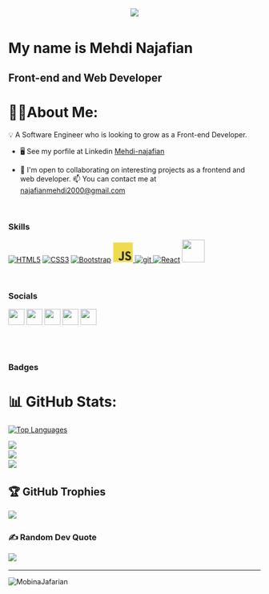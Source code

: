
<h1 align="center">
  <a href="https://git.io/typing-svg">
    <img src="https://readme-typing-svg.herokuapp.com/?lines=Hello,+There!+👋;I'm+Mehdi+Najafian...;A+Front-end+developer;Nice+to+meet+you!&center=true&size=30&color=blue">
  </a>
</h1>

<!--
**Mehdi-njfn/Mehdi-njfn** is a ✨ _special_ ✨ repository because its `README.md` (this file) appears on your GitHub profile.

Here are some ideas to get you started:

- 🔭 I’m currently working on ...
- 🌱 I’m currently learning ...
- 👯 I’m looking to collaborate on ...
- 🤔 I’m looking for help with ...
- 💬 Ask me about ...
- 📫 How to reach me: ...
- 😄 Pronouns: ...
- ⚡ Fun fact: ...
-->


My name is Mehdi Najafian
===============================

Front-end and Web Developer
-----------------------------

# 💫😎About Me:

💡 A Software Engineer who is looking to grow as a Front-end Developer.<br>
*   🖥️  See my porfile at Linkedin [Mehdi-najafian](https://www.linkedin.com/in/mehdinajafian/)

*   🤝  I'm open to collaborating on interesting projects as a frontend and web developer.
📫 You can contact me at najafianmehdi2000@gmail.com
<br/>
                  
### Skills

<p align="left">
  <a href="https://developer.mozilla.org/en-US/docs/Glossary/HTML5" target="_blank" rel="noreferrer"><img src="https://raw.githubusercontent.com/danielcranney/readme-generator/main/public/icons/skills/html5-colored.svg" width="36" height="36" alt="HTML5" /></a>
    <a href="https://developer.mozilla.org/en-US/docs/Web/CSS" target="_blank" rel="noreferrer"><img src="https://raw.githubusercontent.com/danielcranney/readme-generator/main/public/icons/skills/css3-colored.svg" width="36" height="36" alt="CSS3" /></a>
<a href="https://getbootstrap.com/" target="_blank" rel="noreferrer"><img src="https://raw.githubusercontent.com/danielcranney/readme-generator/main/public/icons/skills/bootstrap-colored.svg" width="36" height="36" alt="Bootstrap" /></a>
  <a href="https://www.javascript.com/" target="_blank" rel="noreferrer"> 
<img src="https://raw.githubusercontent.com/devicons/devicon/master/icons/javascript/javascript-original.svg" alt="sass" width="40" height="40"/> </a>  
  <a href="https://git-scm.com/" target="_blank" rel="noreferrer"> 
<img src="https://www.vectorlogo.zone/logos/git-scm/git-scm-icon.svg" alt="git" width="40" height="40"/> </a> 
    <a href="https://reactjs.org/" target="_blank" rel="noreferrer"><img src="https://raw.githubusercontent.com/danielcranney/readme-generator/main/public/icons/skills/react-colored.svg" width="36" height="36" alt="React" /></a>
<a href="https://tailwindcss.com/"><img src="https://www.vectorlogo.zone/logos/tailwindcss/tailwindcss-icon.svg" width="45" height="45" padding="0"/></a>
  
</p> <br/>     
      
### Socials
                  
<p align="left">
    <a href="https://www.linkedin.com/in/mehdinajafian" target="_blank" rel="noreferrer"><img src="https://raw.githubusercontent.com/danielcranney/readme-generator/main/public/icons/socials/linkedin.svg" width="32" height="32" /></a>
<a href="https://www.instagram.com/mehdi_v_x_8" target="_blank" rel="noreferrer"><img src="https://raw.githubusercontent.com/danielcranney/readme-generator/main/public/icons/socials/instagram.svg" width="32" height="32" /></a>
<a href="https://www.github.com/Mehdi-njfn" target="_blank" rel="noreferrer"><img src="https://raw.githubusercontent.com/danielcranney/readme-generator/main/public/icons/socials/github.svg" width="32" height="32" /></a>
  <a href="https://www.github.com/Mehdi-njfn" target="_blank" rel="noreferrer"><img src="https://raw.githubusercontent.com/danielcranney/readme-generator/main/public/icons/socials/hashnode.svg" width="32" height="32" /></a>
<a href="https://wa.me/+989232711739"><img src="https://www.vectorlogo.zone/logos/whatsapp/whatsapp-tile.svg" width="32" height="32" /></a>
  
  <br/><br/>
  
### Badges 



# 📊 GitHub Stats:

<a href="https://github.com/Mehdi-njfn" align="left"><img width="300" src="https://github-readme-stats.vercel.app/api/top-langs/?username=Mehdi-njfn&langs_count=10&title_color=0891b2&text_color=ffffff&icon_color=0891b2&bg_color=1c1917&hide_border=true&locale=en&custom_title=Top%20%Languages" alt="Top Languages" /></a>


![](https://github-readme-stats.vercel.app/api?username=Mehdi-njfn&theme=dark&hide_border=true&include_all_commits=false&count_private=false)<br/>
![](https://github-readme-streak-stats.herokuapp.com/?user=Mehdi-njfn&theme=dark&hide_border=true)<br/>
![](https://github-readme-stats.vercel.app/api/top-langs/?username=Mehdi-njfn&theme=dark&hide_border=true&include_all_commits=false&count_private=false&layout=compact)

## 🏆 GitHub Trophies
![](https://github-profile-trophy.vercel.app/?username=Mehdi-njfn&theme=red&no-frame=true&no-bg=false&margin-w=4)

### ✍️ Random Dev Quote
![](https://quotes-github-readme.vercel.app/api?type=horizontal&theme=dark)

---


<p align="left"> <img src="https://komarev.com/ghpvc/?username=Mehdi-njfn&label=Profile%20views&color=fe428e&style=plastic" alt="MobinaJafarian" /></p>


